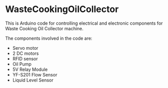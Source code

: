 # WasteCookingOilCollector
This is Arduino code for controlling electrical and electronic components for Waste Cooking Oil Collector machine.

The components involved in the code are:
* Servo motor
* 2 DC motors
* RFID sensor
* Oil Pump
* 5V Relay Module
* YF-S201 Flow Sensor
* Liquid Level Sensor
